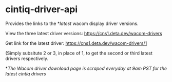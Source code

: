 # cintiq-driver-api
Provides the links to the **latest* wacom display driver versions.

View the three latest driver versions:
https://cns1.deta.dev/wacom-drivers

Get link for the latest driver:
https://cns1.deta.dev/wacom-drivers/1 

(Simply subsitute 2 or 3, in place of 1, to get the second or third latest drivers respectively.

**The Wacom driver download page is scraped everyday at 9am PST for the latest cintiq drivers*

